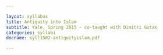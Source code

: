 ```yaml
---

layout: syllabus
title: Antiquity into Islam 
subtitle: Yale, Spring 2015 - co-taught with Dimitri Gutas
categories: syllabi
docname: syll1502-antiquityislam.pdf

---
```

